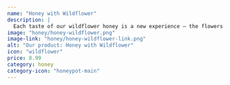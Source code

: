 ```yaml
---
name: "Honey with Wildflower"
description: |
  Each taste of our wildflower honey is a new experience — the flowers the bees choose directly impacts the intensity of the flavour. Ideal for the adventurous!
image: "honey/honey-wildflower.png"
image-link: "honey/honey-wildflower-link.png"
alt: "Our product: Honey with Wildflower"
icon: "wildflower"
price: 8.99
category: honey
category-icon: "honeypot-main"
---
```

